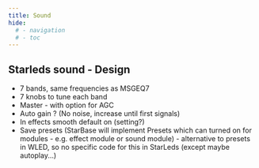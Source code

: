 ```yaml
---
title: Sound
hide:
  # - navigation
  # - toc
---
```


## Starleds sound - Design

* 7 bands, same frequencies as MSGEQ7
* 7 knobs to tune each band
* Master - with option for AGC
* Auto gain ? (No noise, increase until first signals)
* In effects smooth default on (setting?)
* Save presets (StarBase will implement Presets which can turned on for modules - e.g. effect module or sound module) - alternative to presets in WLED, so no specific code for this in StarLeds (except maybe autoplay...)